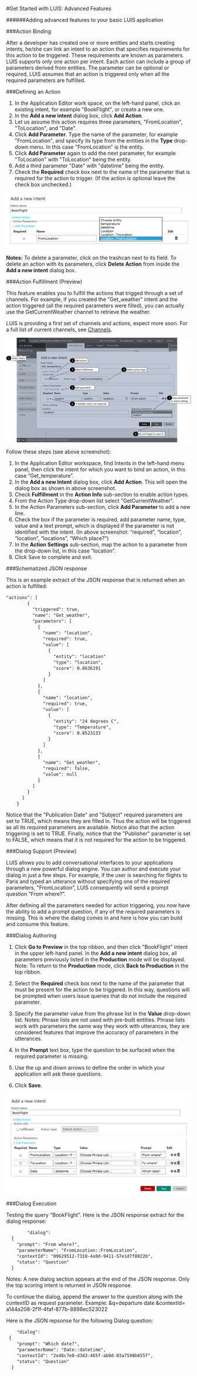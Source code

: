 <!-- NavPath: GetStartedLUISAdvanced
LinkLabel: Get Started With LUIS-Advanced
Url: LUIS-api/documentation/GetStartedWithLUIS-Advanced
Weight: 100 -->

#Get Started with LUIS: Advanced Features

######Adding advanced features to your basic LUIS application

###Action Binding

After a developer has created one or more entities and starts creating intents, he/she can link an intent to an action that specifies requirements for this action to be triggered. These requirements are known as parameters. LUIS supports only one action per intent. Each action can include a group of parameters derived from entities. The parameter can be optional or required, LUIS assumes that an action is triggered only when all the required parameters are fulfilled. 

###Defining an Action

1. In the Application Editor work space, on the left-hand panel, click an existing intent, for example "BookFlight", or create a new one.
2. In the **Add a new intent** dialog box, click **Add Action**.
3. Let us assume this action requires three parameters, "FromLocation", "ToLocation", and "Date".
4. Click **Add Parameter**. Type the name of the parameter, for example "FromLocation", and specify its type from the entities in the **Type** drop-down menu. In this case "FromLocation" is the entity. 
5. Click **Add Parameter** again to add the next parameter, for example "ToLocation" with "ToLocation" being the entity.
6. Add a third parameter "Date" with "datetime" being the entity.
7. Check the **Required** check box next to the name of the parameter that is required for the action to trigger. (If the action is optional leave the check box unchecked.)

![Adding Action Binding](./Images/AddActionBinding.PNG)

**Notes:**
To delete a parameter, click on the trashcan next to its field. To delete an action with its parameters, click **Delete Action** from inside the **Add a new intent** dialog box.

###Action Fulfillment (Preview)

This feature enables you to fulfill the actions that trigged through a set of channels. For example, if you created the "Get_weather" intent and the action triggered (all the required parameters were filled), you can actually use the GetCurrentWeather channel to retrieve the weather. 

LUIS is providing a first set of channels and actions, expect more soon. For a full list of current channels, see [Channels](Channels.md).

![Action Fulfillment](./Images/AddFulfillment.png)

Follow these steps (see above screenshot): 

1. In the Application Editor workspace, find Intents in the left-hand menu panel, then click the intent for which you want to bind an action, in this case “Get_temperature”. 
2. In the **Add a new Intent** dialog box, click **Add Action**. This will open the dialog box as shown in above screenshot.
3. Check **Fulfillment** in the **Action Info** sub-section to enable action types.
4. From the Action Type drop-down list select "GetCurrentWeather".
5. In the Action Parameters sub-section, click **Add Parameter** to add a new line.
6. Check the box if the parameter is required, add parameter name, type, value and a text prompt, which is displayed if the parameter is not identified with the intent. (In above screenshot: “required”, “location”, “location”, “locations”, “Which place?”) 
7. In the **Action Settings** sub-section, map the action to a parameter from the drop-down list, in this case “location”.
8. Click Save to complete and exit.

###Schematized JSON response

This is an example extract of the JSON response that is returned when an action is fulfilled: 
```
"actions": [
        {
          "triggered": true,
          "name": "Get_weather",
          "parameters": [
            {
              "name": "location",
              "required": true,
              "value": [
                {
                  "entity": "location"
                  "type": "location",
                  "score": 0.8636191
                }
              ]
            },
            {
              "name": "location",
              "required": true,
              "value": [
                {
                  "entity": "24 degrees C",
                  "type": "Temperature",
                  "score": 0.8523133
                }
              ]
            },
            {
              "name": "Get_weather",
              "required": false,
              "value": null
            }
          ]
        }
      ]
    }
```


Notice that the "Publication Date" and "Subject" required parameters are set to TRUE, which means they are filled in. Thus the action will be triggered as all its required parameters are available. Notice also that the action triggering is set to TRUE. Finally, notice that the "Publisher" parameter is set to FALSE, which means that it is not required for the action to be triggered. 

###Dialog Support (Preview)

LUIS allows you to add conversational interfaces to your applications through a new powerful dialog engine. You can author and execute your dialog in just a few steps. For example, if the user is searching for flights to Paris and typed an utterance without specifying one of the required parameters, "FromLocation", LUIS consequently will send a prompt question "From where?". 

After defining all the parameters needed for action triggering, you now have the ability to add a prompt question, if any of the required parameters is missing. This is where the dialog comes in and here is how you can build and consume this feature. 

###Dialog Authoring

1. Click **Go to Preview** in the top ribbon, and then click "BookFlight" intent in the upper left-hand panel. In the **Add a new intent** dialog box, all parameters previously listed in the **Production** mode will be displayed. Note: To return to the **Production** mode, click **Back to Production** in the top ribbon. 
2. Select the **Required** check box next to the name of the parameter that must be present for the action to be triggered. In this way, questions will be prompted when users issue queries that do not include the required parameter. 
3. Specify the parameter value from the phrase list in the **Value** drop-down list.
 Notes: Phrase lists are not used with pre-built entities.
Phrase lists work with parameters the same way they work with utterances, they are considered features that improve the accuracy of parameters in the utterances. 

4. In the **Prompt** text box, type the question to be surfaced when the required parameter is missing. 
5. Use the up and down arrows to define the order in which your application will ask these questions. 
6. Click **Save**. 

![Adding prompts](./Images/AddingPrompts.PNG)

###Dialog Execution

Testing the query "BookFlight". Here is the JSON response extract for the dialog response: 

```
        "dialog": 
  {
    "prompt": "From where?",
    "parameterName": "FromLocation::FromLocation",
    "contextId": "09629512-7310-4a9d-9411-57e1d7f8022b",
    "status": "Question"
  }
```
Notes: 
A new dialog section appears at the end of the JSON response. Only the top scoring intent is returned in JSON response.

To continue the dialog, append the answer to the question along with the contextID as request parameter. Example: &q=departure date &contextId= a144a208-2f1f-4faf-877b-8898ec523022 

Here is the JSON repsonse for the following Dialog question: 
```
    "dialog":  
 {
    "prompt": "Which date?",
    "parameterName": "Date::datetime",
    "contextId": "2e48c7e0-d343-465f-ab0d-03a7598b655f",
    "status": "Question"
  }
```
